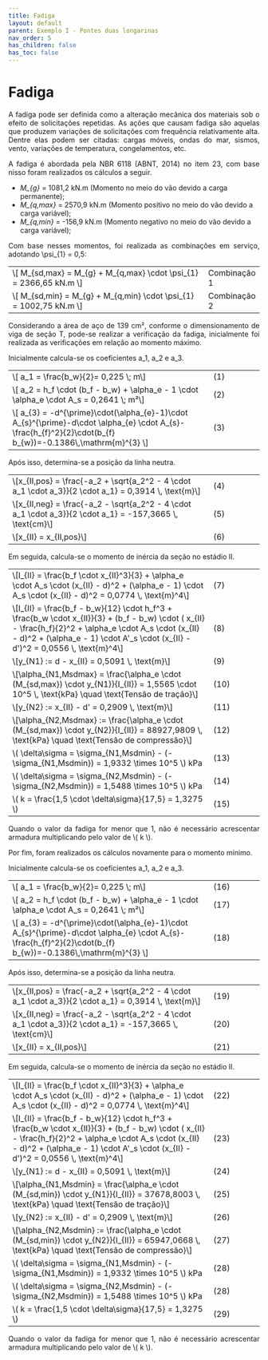 ```yaml
---
title: Fadiga
layout: default
parent: Exemplo I - Pontes duas longarinas
nav_order: 5
has_children: false
has_toc: false
---
```


<!--Don't delete this script-->
<script src = "https://polyfill.io/v3/polyfill.min.js?features=es6"></script>
<script id = "MathJax-script" async src="https://cdn.jsdelivr.net/npm/mathjax@3/es5/tex-mml-chtml.js"></script>
<!--Don't delete this script-->

<h1>Fadiga</h1>

<p align = "justify">
A fadiga pode ser definida como a alteração mecânica dos materiais sob o efeito de solicitações repetidas. As ações que causam fadiga são aquelas que produzem variações de solicitações com frequência relativamente alta. Dentre elas podem ser citadas: cargas móveis, ondas do mar, sismos, vento, variações de temperatura, congelamentos, etc. 
</p>

<p align = "justify">
A fadiga é abordada pela NBR 6118 (ABNT, 2014) no item 23, com base nisso foram realizados os cálculos a seguir.
</p>

<ul>
  <li><i>M_{g}</sub></i> = 1081,2 kN.m (Momento no meio do vão devido a carga permanente);</li>
  <li><i>M_{q,max}</sub></i> = 2570,9 kN.m (Momento positivo no meio do vão devido a carga variável);</li>
  <li><i>M_{q,min}</sub></i> = -156,9 kN.m (Momento negativo no meio do vão devido a carga variável);</li>
</ul>

<p align = "justify">
Com base nesses momentos, foi realizada as combinações em serviço, adotando \psi_{1} = 0,5:
</p>

<table style = "width:100%">
    <tr>
        <td style="width: 80%;">\[ M_{sd,max} = M_{g} + M_{q,max} \cdot \psi_{1} = 2366,65 kN.m \]</td>
        <td style="width: 20%;">Combinação 1</td>  
    </tr>
    <tr>
        <td style="width: 80%;">\[ M_{sd,min} = M_{g} + M_{q,min} \cdot \psi_{1} = 1002,75 kN.m \]</td>
        <td style="width: 20%;">Combinação 2</td>        
    </tr>
</table>

<p align = "justify">
Considerando a área de aço de 139 cm², conforme o dimensionamento de viga de seção T, pode-se realizar a verificação da fadiga, inicialmente foi realizada as verificações em relação ao momento máximo.
</p>

<p align = "justify">
Inicialmente calcula-se os coeficientes a_1, a_2 e a_3.
</p>

<table style = "width:100%">
    <tr>
        <td style="width: 80%;">\[ a_1 =  \frac{b_w}{2}= 0,225 \; m\]</td>
        <td style="width: 20%;">(1)</td>
    </tr>
    <tr>
        <td style="width: 80%;">\[ a_2 = h_f \cdot (b_f - b_w) + \alpha_e - 1 \cdot \alpha_e \cdot A_s = 0,2641 \; m²\]</td> 
        <td style="width: 20%;">(2)</td>
    </tr>
    <tr>
        <td style="width: 80%;">\[ a_{3} = -d^{\prime}\cdot(\alpha_{e}-1)\cdot A_{s}^{\prime}-d\cdot \alpha_{e} \cdot A_{s}-\frac{h_{f}^2}{2}\cdot(b_{f} b_{w})=-0.1386\,\mathrm{m}^{3} \]</td>
        <td style="width: 20%;">(3)</td>
    </tr>
</table>

<p align = "justify">
Após isso, determina-se a posição da linha neutra.
</p>

<table style = "width:100%">
    <tr>
        <td style="width: 80%;">\[x_{II,pos} = \frac{-a_2 + \sqrt{a_2^2 - 4 \cdot a_1 \cdot a_3}}{2 \cdot a_1} = 0,3914 \, \text{m}\]</td>
        <td style="width: 20%;">(4)</td>
    </tr>
    <tr>
        <td style="width: 80%;">\[x_{II,neg} = \frac{-a_2 - \sqrt{a_2^2 - 4 \cdot a_1 \cdot a_3}}{2 \cdot a_1} = -157,3665 \, \text{cm}\]</td>
        <td style="width: 20%;">(5)</td>
    </tr>
    <tr>
        <td style="width: 80%;">\[x_{II} = x_{II,pos}\]</td>
        <td style="width: 20%;">(6)</td>
    </tr>
</table>

<p align = "justify">
Em seguida, calcula-se o momento de inércia da seção no estádio II.
</p>

<table style = "width:100%">
    <tr>
        <td style="width: 80%;">\[I_{II} = \frac{b_f \cdot x_{II}^3}{3} + \alpha_e \cdot A_s \cdot (x_{II} - d)^2 + (\alpha_e - 1) \cdot A_s \cdot (x_{II} - d)^2 = 0,0774 \, \text{m}^4\]</td>
        <td style="width: 20%;">(7)</td>
    </tr>
    <tr>
        <td style="width: 80%;">\[I_{II} =  \frac{b_f - b_w}{12} \cdot h_f^3 + \frac{b_w \cdot x_{II}}{3} + (b_f - b_w) \cdot ( x_{II} - \frac{h_f}{2}^2 + \alpha_e \cdot A_s \cdot (x_{II} - d)^2 + (\alpha_e - 1) \cdot A'_s \cdot (x_{II} - d')^2 = 0,0556 \, \text{m}^4\]</td>
          <td style="width: 20%;">(8)</td>
    </tr>
    <tr>
        <td style="width: 80%;">\[y_{N1} := d - x_{II} = 0,5091 \, \text{m}\]</td>
        <td style="width: 20%;">(9)</td>
    </tr>
    <tr>
        <td style="width: 80%;">\[\alpha_{N1,Msdmax} = \frac{\alpha_e \cdot (M_{sd,max}) \cdot y_{N1}}{I_{II}} = 1,5565 \cdot 10^5 \, \text{kPa} \quad \text{Tensão de tração}\]</td>
        <td style="width: 20%;">(10)</td>
    </tr>
    <tr>
        <td style="width: 80%;">\[y_{N2} := x_{II} - d' = 0,2909 \, \text{m}\]</td>
        <td style="width: 20%;">(11)</td>
    </tr>
    <tr>
        <td style="width: 80%;">\[\alpha_{N2,Msdmax} := \frac{\alpha_e \cdot (M_{sd,max}) \cdot y_{N2}}{I_{II}} = 88927,9809 \, \text{kPa} \quad \text{Tensão de compressão}\]</td>
        <td style="width: 20%;">(12)</td>
    </tr>
    <tr>
        <td>\( \delta\sigma = \sigma_{N1,Msdmin} - (-\sigma_{N1,Msdmin}) = 1,9332 \times 10^5 \) kPa</td>
        <td style="width: 20%;">(13)</td>
    </tr>
    <tr>
        <td>\( \delta\sigma = \sigma_{N2,Msdmin} - (-\sigma_{N2,Msdmin}) = 1,5488 \times 10^5 \) kPa</td>
        <td style="width: 20%;">(14)</td>
    </tr>
    <tr>
        <td>\( k = \frac{1,5 \cdot \delta\sigma}{17,5} = 1,3275 \)</td>
        <td style="width: 20%;">(15)</td>
    </tr>
</table>
</body>

<p align = "justify">
Quando o valor da fadiga for menor que 1, não é necessário acrescentar armadura multiplicando pelo valor de \( k \).
</p>

<p align = "justify">
Por fim, foram realizados os cálculos novamente para o momento mínimo.
</p>

<p align = "justify">
Inicialmente calcula-se os coeficientes a_1, a_2 e a_3.
</p>

<table style = "width:100%">
    <tr>
        <td style="width: 80%;">\[ a_1 =  \frac{b_w}{2}= 0,225 \; m\]</td>
        <td style="width: 20%;">(16)</td>
    </tr>
    <tr>
        <td style="width: 80%;">\[ a_2 = h_f \cdot (b_f - b_w) + \alpha_e - 1 \cdot \alpha_e \cdot A_s = 0,2641 \; m²\]</td> 
        <td style="width: 20%;">(17)</td>
    </tr>
    <tr>
        <td style="width: 80%;">\[ a_{3} = -d^{\prime}\cdot(\alpha_{e}-1)\cdot A_{s}^{\prime}-d\cdot \alpha_{e} \cdot A_{s}-\frac{h_{f}^2}{2}\cdot(b_{f} b_{w})=-0.1386\,\mathrm{m}^{3} \]</td>
        <td style="width: 20%;">(18)</td>
    </tr>
</table>

<p align = "justify">
Após isso, determina-se a posição da linha neutra.
</p>

<table style = "width:100%">
    <tr>
        <td style="width: 80%;">\[x_{II,pos} = \frac{-a_2 + \sqrt{a_2^2 - 4 \cdot a_1 \cdot a_3}}{2 \cdot a_1} = 0,3914 \, \text{m}\]</td>
        <td style="width: 20%;">(19)</td>
    </tr>
    <tr>
        <td style="width: 80%;">\[x_{II,neg} = \frac{-a_2 - \sqrt{a_2^2 - 4 \cdot a_1 \cdot a_3}}{2 \cdot a_1} = -157,3665 \, \text{cm}\]</td>
        <td style="width: 20%;">(20)</td>
    </tr>
    <tr>
        <td style="width: 80%;">\[x_{II} = x_{II,pos}\]</td>
        <td style="width: 20%;">(21)</td>
    </tr>
</table>

<p align = "justify">
Em seguida, calcula-se o momento de inércia da seção no estádio II.
</p>

<table style = "width:100%">
    <tr>
        <td style="width: 80%;">\[I_{II} = \frac{b_f \cdot x_{II}^3}{3} + \alpha_e \cdot A_s \cdot (x_{II} - d)^2 + (\alpha_e - 1) \cdot A_s \cdot (x_{II} - d)^2 = 0,0774 \, \text{m}^4\]</td>
        <td style="width: 20%;">(22)</td>
    </tr>
    <tr>
        <td style="width: 80%;">\[I_{II} =  \frac{b_f - b_w}{12} \cdot h_f^3 + \frac{b_w \cdot x_{II}}{3} + (b_f - b_w) \cdot ( x_{II} - \frac{h_f}{2}^2 + \alpha_e \cdot A_s \cdot (x_{II} - d)^2 + (\alpha_e - 1) \cdot A'_s \cdot (x_{II} - d')^2 = 0,0556 \, \text{m}^4\]</td>
        <td style="width: 20%;">(23)</td>
    </tr>
    <tr>
        <td style="width: 80%;">\[y_{N1} := d - x_{II} = 0,5091 \, \text{m}\]</td>
        <td style="width: 20%;">(24)</td>
    </tr>
    <tr>
        <td style="width: 80%;">\[\alpha_{N1,Msdmin} = \frac{\alpha_e \cdot (M_{sd,min}) \cdot y_{N1}}{I_{II}} = 37678,8003 \, \text{kPa} \quad \text{Tensão de tração}\]</td>
        <td style="width: 20%;">(25)</td>
    </tr>
    <tr>
        <td style="width: 80%;">\[y_{N2} := x_{II} - d' = 0,2909 \, \text{m}\]</td>
        <td style="width: 20%;">(26)</td>
    </tr>
    <tr>
        <td style="width: 80%;">\[\alpha_{N2,Msdmin} := \frac{\alpha_e \cdot (M_{sd,min}) \cdot y_{N2}}{I_{II}} = 65947,0668 \, \text{kPa} \quad \text{Tensão de compressão}\]</td>
        <td style="width: 20%;">(27)</td>
    <tr>
        <td>\( \delta\sigma = \sigma_{N1,Msdmin} - (-\sigma_{N1,Msdmin}) = 1,9332 \times 10^5 \) kPa</td>
        <td style="width: 20%;">(28)</td>
    </tr>
    <tr>
        <td>\( \delta\sigma = \sigma_{N2,Msdmin} - (-\sigma_{N2,Msdmin}) = 1,5488 \times 10^5 \) kPa</td>
        <td style="width: 20%;">(28)</td>
    </tr>
    <tr>
        <td>\( k = \frac{1,5 \cdot \delta\sigma}{17,5} = 1,3275 \)</td>
        <td style="width: 20%;">(29)</td>
    </tr>
</table>

<p align = "justify">
Quando o valor da fadiga for menor que 1, não é necessário acrescentar armadura multiplicando pelo valor de \( k \).
</p>
